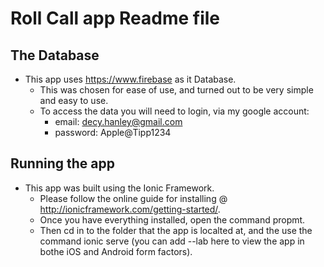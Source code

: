 # Roll Call app Readme file

## The Database

* This app uses https://www.firebase as it Database.
  * This was chosen for ease of use, and turned out to be very simple and easy to use.
  * To access the data you will need to login, via my google account:
    * email: decy.hanley@gmail.com
    * password: Apple@Tipp1234

## Running the app

* This app was built using the Ionic Framework.
  * Please follow the online guide for installing @ http://ionicframework.com/getting-started/.
  * Once you have everything installed, open the command propmt.
  * Then cd in to the folder that the app is localted at, 
    and the use the command ionic serve (you can add --lab here to view the app in bothe iOS and Android form factors).
